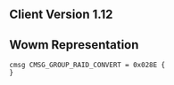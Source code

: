 ## Client Version 1.12

## Wowm Representation
```rust,ignore
cmsg CMSG_GROUP_RAID_CONVERT = 0x028E {
}

```
